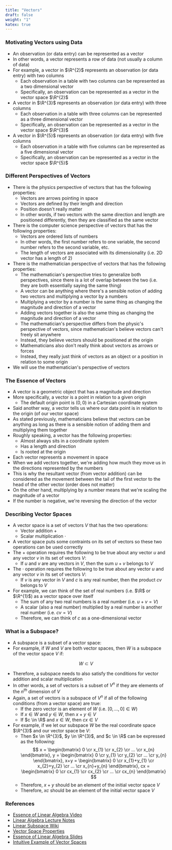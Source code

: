 ```yaml
---
title: "Vectors"
draft: false
weight: "1"
katex: true
---
```


### Motivating Vectors using Data
- An observation (or data entry) can be represented as a vector
- In other words, a vector represents a row of data (not usually a column of data)
- For example, a vector in $\R^{2}$ represents an observation (or data entry) with two columns
	- Each observation in a table with two columns can be represented as a two dimensional vector
	- Specifically, an observation can be represented as a vector in the vector space $\R^{2}$
- A vector in $\R^{3}$ represents an observation (or data entry) with three columns
	- Each observation in a table with three columns can be represented as a three dimensional vector
	- Specifically, an observation can be represented as a vector in the vector space $\R^{3}$
- A vector in $\R^{5}$ represents an observation (or data entry) with five columns
	- Each observation in a table with five columns can be represented as a five dimensional vector
	- Specifically, an observation can be represented as a vector in the vector space $\R^{5}$

### Different Perspectives of Vectors
- There is the physics perspective of vectors that has the following properties:
	- Vectors are arrows pointing in space
	- Vectors are defined by their length and direction
	- Position doesn't really matter
	- In other words, if two vectors with the same direction and length are positioned differently, then they are classified as the same vector
- There is the computer science perspective of vectors that has the following properties:
	- Vectors are ordered lists of numbers
	- In other words, the first number refers to one variable, the second number refers to the second variable, etc.
	- The length of vectors are associated with its dimensionality (i.e. 2D vector has a length of 2)
- There is the mathematician perspective of vectors that has the following properties:
	- The mathematician's perspective tries to generalize both perspectives, since there is a lot of overlap between the two (i.e. they are both essentially saying the same thing)
	- A vector can be anything where there's a sensible notion of adding two vectors and multiplying a vector by a numbers
	- Multiplying a vector by a number is the same thing as changing the magnitude and direction of a vector
	- Adding vectors together is also the same thing as changing the magnitude and direction of a vector
	- The mathematician's perspective differs from the physic's perspective of vectors, since mathematician's believe vectors can't freely sit anywhere
	- Instead, they believe vectors should be positioned at the origin
	- Mathematicians also don't really think about vectors as arrows or forces
	- Instead, they really just think of vectors as an object or a position in relation to some origin
- We will use the mathematician's perspective of vectors

### The Essence of Vectors
- A vector is a geometric object that has a magnitude and direction
- More specifically, a vector is a point in relation to a given origin
	- The default origin point is $(0,0)$ in a Cartesian coordinate system
- Said another way, a vector tells us where our data point is in relation to the origin (of our vector space)
- As stated previously, mathematicians believe that vectors can be anything as long as there is a sensible notion of adding them and multiplying them together
- Roughly speaking, a vector has the following properties:
	- Almost always sits in a coordinate system
	- Has a length and direction
	- Is rooted at the origin
- Each vector represents a movement in space
- When we add vectors together, we're adding how much they move us in the directions represented by the numbers
- This is why the resultant vector (from vector addition) can be considered as the movement between the tail of the first vector to the head of the other vector (order does not matter)
- On the other hand, multiplying by a number means that we're scaling the magnitude of a vector
- If the number is negative, we're reversing the direction of the vector

### Describing Vector Spaces
- A vector space is a set of vectors $V$ that has the two operations:
	- Vector addition $+$
	- Scalar multiplication $\cdot$
- A vector space puts some contraints on its set of vectors so these two operations can be used correctly
- The $+$ operation requires the following to be true about any vector $u$ and any vector $v$ in its set of vectors $V$:
	- If $u$ and $v$ are any vectors in $V$, then the sum $u+v$ belongs to $V$
- The $\cdot$ operation requires the following to be true about any vector $u$ and any vector $v$ in its set of vectors $V$:
	- If $v$ is any vector in $V$ and $c$ is any real number, then the product $cv$ belongs to $V$
- For example, we can think of the set of real numbers (i.e. $\R$ or $\R^{1}$) as a vector space over itself
	- The sum of any two real numbers is a real number (i.e. $u+v=V$)
	- A scalar (also a real number) multiplied by a real number is another real number (i.e. $cv=V$)
	- Therefore, we can think of $c$ as a one-dimensional vector

### What is a Subspace?
- A subspace is a subset of a vector space:
- For example, if $W$ and $V$ are both vector spaces, then $W$ is a subspace of the vector space $V$ if:

$$ W \subset V$$

- Therefore, a subspace needs to also satisfy the conditions for vector addition and scalar multiplication
- In other words, a set of vectors is a subset of $V^{n}$ if they are elements of the $n^{th}$ dimension of $V$
- Again, a set of vectors is a subspace of $V^{n}$ if all of the following conditions (from a vector space) are true:
	- If the zero vector is an element of $W$ (i.e. $[0, ..., 0] \in W$)
	- If $x \in W$ and $y \in W$, then $x + y \in V$
	- If $c \in \R$ and $x \in W$, then $cx \in V$
- For example, if we let our subspace $W$ be the real coordinate space $\R^{3}$ and our vector space be $V$:
	- Then $x \in \R^{3}$, $y \in \R^{3}$, and $c \in \R$ can be expressed as the following:
	$$ x = \begin{bmatrix} 0 \cr x_{1} \cr x_{2} \cr ... \cr x_{n} \end{bmatrix}, y = \begin{bmatrix} 0 \cr y_{1} \cr y_{2} \cr ... \cr y_{n} \end{bmatrix}, x+y = \begin{bmatrix} 0 \cr x_{1}+y_{1} \cr x_{2}+y_{2} \cr ... \cr x_{n}+y_{n} \end{bmatrix}, cx = \begin{bmatrix} 0 \cr cx_{1} \cr cx_{2} \cr ... \cr cx_{n} \end{bmatrix} $$
	- Therefore, $x+y$ should be an element of the initial vector space $V$
	- Therefore, $xc$ should be an element of the initial vector space $V$

### References
- [Essence of Linear Algebra Video](https://www.youtube.com/watch?v=fNk_zzaMoSs&list=PLZHQObOWTQDPD3MizzM2xVFitgF8hE_ab&index=2&t=402s)
- [Linear Algebra Lecture Notes](http://www.supermath.info/LinearnotestoSec5p3.pdf)
- [Linear Subspace Wiki](https://en.wikipedia.org/wiki/Linear_subspace)
- [Vector Space Properties](http://www.math.niu.edu/~beachy/courses/240/06spring/vectorspace.html)
- [Essence of Linear Algebra Slides](https://events.csa.iisc.ac.in/summerschool2017/wp-content/uploads/slides/7.pdf)
- [Intuitive Example of Vector Spaces](https://steemit.com/mathematics/@drifter1/mathematics-linear-algebra-vector-spaces)
